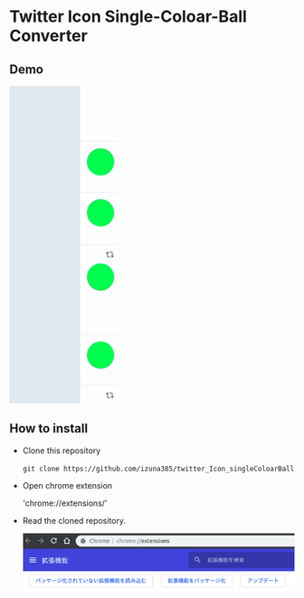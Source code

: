 # Twitter Icon Single-Coloar-Ball Converter

## Demo
![demo](demo.gif)

## How to install
* Clone this repository

  `git clone https://github.com/izuna385/twitter_Icon_singleColoarBall`

* Open chrome extension

  'chrome://extensions/'

* Read the cloned repository.

  ![desc](desc.png)
